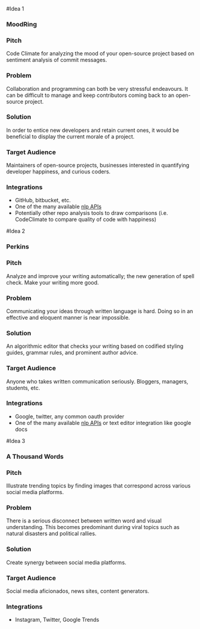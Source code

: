 #Idea 1
### MoodRing

### Pitch

Code Climate for analyzing the mood of your open-source project based on
sentiment analysis of commit messages.

### Problem

Collaboration and programming can both be very stressful endeavours. It can be
difficult to manage and keep contributors coming back to an open-source project.

### Solution

In order to entice new developers and retain current ones, it would be
beneficial to display the current morale of a project.

### Target Audience

Maintainers of open-source projects, businesses interested in quantifying
developer happiness, and curious coders.

### Integrations

* GitHub, bitbucket, etc.
* One of the many available [nlp APIs](http://textblob.readthedocs.org/en/dev/)
* Potentially other repo analysis tools to draw comparisons (i.e. CodeClimate to
    compare quality of code with happiness)

#Idea 2
### Perkins
### Pitch

Analyze and improve your writing automatically; the new generation of spell
check. Make your writing more good.

### Problem

Communicating your ideas through written language is hard. Doing so in an
effective and eloquent manner is near impossible.

### Solution

An algorithmic editor that checks your writing based on codified styling guides,
grammar rules, and prominent author advice.

### Target Audience

Anyone who takes written communication seriously. Bloggers, managers, students,
etc.

### Integrations

* Google, twitter, any common oauth provider
* One of the many available [nlp APIs](http://textblob.readthedocs.org/en/dev/)
    or text editor integration like google docs

#Idea 3
### A Thousand Words
### Pitch

Illustrate trending topics by finding images that correspond across various
social media platforms.

### Problem

There is a serious disconnect between written word and visual understanding.
This becomes predominant during viral topics such as natural disasters and
political rallies.

### Solution

Create synergy between social media platforms.

### Target Audience

Social media aficionados, news sites, content generators.

### Integrations

* Instagram, Twitter, Google Trends
